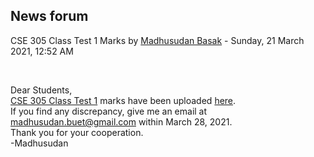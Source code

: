 <h2>News forum</h2><a href="https://moodle.cse.buet.ac.bd/user/view.php?id=523&course=562"></a>
CSE 305 Class Test 1 Marks
by <a href="https://moodle.cse.buet.ac.bd/user/view.php?id=523&course=562">Madhusudan Basak</a> - Sunday, 21 March 2021, 12:52 AM


 

Dear Students,<br /><a href="..%5C..%5Cfile%5CCSE%20305%20Class%20Test%201.pdf">CSE 305 Class Test 1</a> marks have been uploaded <a href="https://docs.google.com/spreadsheets/d/e/2PACX-1vTJDPTXzpjB5uHN8hjQWoUz0Efa4d1IIP_InB5jvPRiXIXrYiwYLDeCrdNAjAiqecHVFQYiYXBKB7sg/pubhtml?gid=468754452&single=true">here</a>.<br />If you find any discrepancy, give me an email at madhusudan.buet@gmail.com within March 28, 2021.<br />Thank you for your cooperation.<br />-Madhusudan






